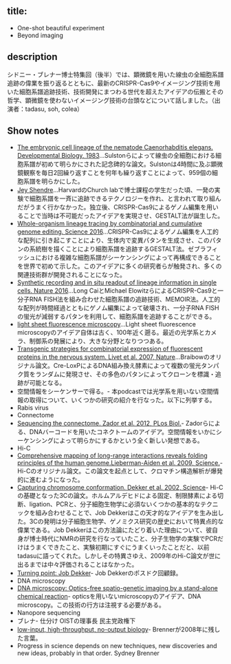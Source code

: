 
## title:
- One-shot beautiful experiment
- Beyond imaging

## description
シドニー・ブレナー博士特集回（後半）では、顕微鏡を用いた線虫の全細胞系譜追跡の偉業を振り返るとともに、最新のCRISPR-Cas9やイメージング技術を用いた細胞系譜追跡技術、技術開発にまつわる世代を超えたアイデアの伝搬とその哲学、顕微鏡を使わないイメージング技術の台頭などについて話しました。（出演者：tadasu, soh, colea）

## Show notes
- [The embryonic cell lineage of the nematode Caenorhabditis elegans. Developmental Biology, 1983](https://www.ncbi.nlm.nih.gov/pubmed/6684600)...Sulstonらによって線虫の全細胞における細胞系譜が初めて明らかにされた記念碑的な論文。Sulstonは4時間に及ぶ顕微鏡観察を毎日2回繰り返すことを何年も繰り返すことによって、959個の細胞系譜を明らかにした。
- [Jey Shendre](https://shendure-web.gs.washington.edu/)...HarvardのChurch labで博士課程の学生だった頃、一発の実験で細胞系譜を一斉に追跡できるテクノロジーを作れ、と言われて取り組んだがうまく行かなかった。独立後、CRISPR-Cas9によるゲノム編集を用いることで当時は不可能だったアイデアを実現させ、GESTALT法が誕生した。
- [Whole-organism lineage tracing by combinatorial and cumulative genome editing. Science 2016](https://www.ncbi.nlm.nih.gov/pubmed/27229144)...CRISPR-Cas9によるゲノム編集を人工的な配列に引き起こすことにより、生体内で変異パタンを生成させ、このパタンの系統樹を描くことにより細胞系譜を追跡するGESTALT法。ゼブラフィッシュにおける複雑な細胞系譜がシーケンシングによって再構成できることを世界で初めて示した。このアイデアに多くの研究者らが触発され、多くの関連技術群が開発されることになった。
- [Synthetic recording and in situ readout of lineage information in single cells. Nature 2016](https://www.ncbi.nlm.nih.gov/pubmed/27869821)...Long CaiとMichael ElowitzらによるCRISPR-Cas9と一分子RNA FISH法を組み合わせた細胞系譜の追跡技術、MEMOIR法。人工的な配列が時間経過とともにゲノム編集によって破壊され、一分子RNA FISHの蛍光が減弱するパタンを利用して、細胞系譜を追跡することができる。
- [light sheet fluorescence microscopy](https://en.wikipedia.org/wiki/Light_sheet_fluorescence_microscopy)...Light sheet fluorescence microscopyのアイデア自体は古く、100年近く遡る。最近の光学系とカメラ、制御系の発展により、大きな分野となりつつある。
- [Transgenic strategies for combinatorial expression of fluorescent proteins in the nervous system. Livet et al. 2007, Nature](https://www.ncbi.nlm.nih.gov/pubmed/17972876)...Braibowのオリジナル論文。Cre-LoxPによるDNA組み換え酵素によって複数の蛍光タンパク質をランダムに発現させ、その多色のパタンによってクローンを標識・追跡が可能となる。
- 空間情報をシーケンサーで得る。- 本podcastでは光学系を用いない空間情報の取得について、いくつかの研究の紹介を行なった。以下に列挙する。
- Rabis virus
- Connectome
- [Sequencing the connectome. Zador et al. 2012, PLos Biol.](https://www.ncbi.nlm.nih.gov/pubmed/23109909)- Zadorらによる、DNAバーコードを用いたコネクトームのアイデア。空間情報をいかにシーケンシングによって明らかにするかという全く新しい発想である。
- Hi-C
- [Comprehensive mapping of long-range interactions reveals folding principles of the human genome.Lieberman-Aiden et al. 2009, Science.](https://www.ncbi.nlm.nih.gov/pubmed/19815776)- Hi-Cのオリジナル論文。この論文を起点として、クロマチン構造解析が爆発的に進むようになった。
- [Capturing chromosome conformation. Dekker et al. 2002, Science](https://www.ncbi.nlm.nih.gov/pubmed/11847345)- Hi-Cの基礎となった3Cの論文。ホルムアルデヒドによる固定、制限酵素による切断、ligation、PCRと、分子細胞生物学に必須ないくつかの基本的なテクニックを組み合わせることで、Job Dekkerはこの天才的なアイデアを生み出した。3Cの発明は分子細胞生物学、ゲノミクス研究の歴史において特異点的な偉業である。Job Dekkerはこの方法論にたどり着いた理由について、彼自身が博士時代にNMRの研究を行なっていたこと、分子生物学の実験でPCRだけはうまくできたこと、実験初期にすぐにうまくいったことだと、以前tadasuに語ってくれた。しかしその特異さゆえ、2009年のHi-C論文が世に出るまでは中々評価されることはなかった。
- [Turning point: Job Dekker](https://www.nature.com/nature/journal/v475/n7354/full/nj7354-131a.html)- Job Dekkerのポスドク回顧録。
- DNA microscopy
- [DNA microscopy: Optics-free spatio-genetic imaging by a stand-alone chemical reaction](https://www.biorxiv.org/content/10.1101/471219v1)- opticsを用いないmicroscopyのアイデア、DNA microscopy。この技術の行方は注視する必要がある。
- Nanopore sequencing
- ブレナ- 仕分け OISTの理事長 民主党政権下
- [low-input, high-throughput, no-output biology](https://www.nature.com/articles/nrm2320)- Brennerが2008年に残した言葉。
- Progress in science depends on new techniques, new discoveries and new ideas, probably in that order. Sydney Brenner 
